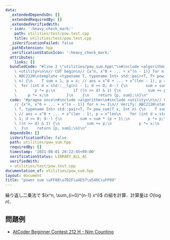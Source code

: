 ```yaml
---
data:
  _extendedDependsOn: []
  _extendedRequiredBy: []
  _extendedVerifiedWith:
  - icon: ':heavy_check_mark:'
    path: utilities/test/pow.test.cpp
    title: utilities/test/pow.test.cpp
  _isVerificationFailed: false
  _pathExtension: hpp
  _verificationStatusIcon: ':heavy_check_mark:'
  attributes:
    links: []
  bundledCode: "#line 2 \"utilities/pow_sum.hpp\"\n#include <algorithm>\n#include\
    \ <utility>\n\n// CUT begin\n// {x^n, x^0 + ... + x^(n - 1)} for n >= 1\n// Verify:\
    \ ABC212H\ntemplate <typename T, typename Int> std::pair<T, T> pow_sum(T x, Int\
    \ n) {\n    T sum = 1, p = x; // ans = x^0 + ... + x^(len - 1), p = x^len\n  \
    \  for (int d = std::__lg(n) - 1; d >= 0; d--) {\n        sum = sum * (p + 1);\n\
    \        p *= p;\n        if ((n >> d) & 1) {\n            sum += p;\n       \
    \     p *= x;\n        }\n    }\n    return {p, sum};\n}\n"
  code: "#pragma once\n#include <algorithm>\n#include <utility>\n\n// CUT begin\n\
    // {x^n, x^0 + ... + x^(n - 1)} for n >= 1\n// Verify: ABC212H\ntemplate <typename\
    \ T, typename Int> std::pair<T, T> pow_sum(T x, Int n) {\n    T sum = 1, p = x;\
    \ // ans = x^0 + ... + x^(len - 1), p = x^len\n    for (int d = std::__lg(n) -\
    \ 1; d >= 0; d--) {\n        sum = sum * (p + 1);\n        p *= p;\n        if\
    \ ((n >> d) & 1) {\n            sum += p;\n            p *= x;\n        }\n  \
    \  }\n    return {p, sum};\n}\n"
  dependsOn: []
  isVerificationFile: false
  path: utilities/pow_sum.hpp
  requiredBy: []
  timestamp: '2021-08-01 20:22:45+09:00'
  verificationStatus: LIBRARY_ALL_AC
  verifiedWith:
  - utilities/test/pow.test.cpp
documentation_of: utilities/pow_sum.hpp
layout: document
title: "power sum \uFF08\u7D2F\u4E57\u548C\uFF09"
---
```


繰り返し二乗法で $(x^n, \sum_{i=0}^{n-1} x^i)$ の組を計算．計算量は $O(\log n)$．

## 問題例

- [AtCoder Beginner Contest 212 H - Nim Counting](https://atcoder.jp/contests/abc212/tasks/abc212_h)
